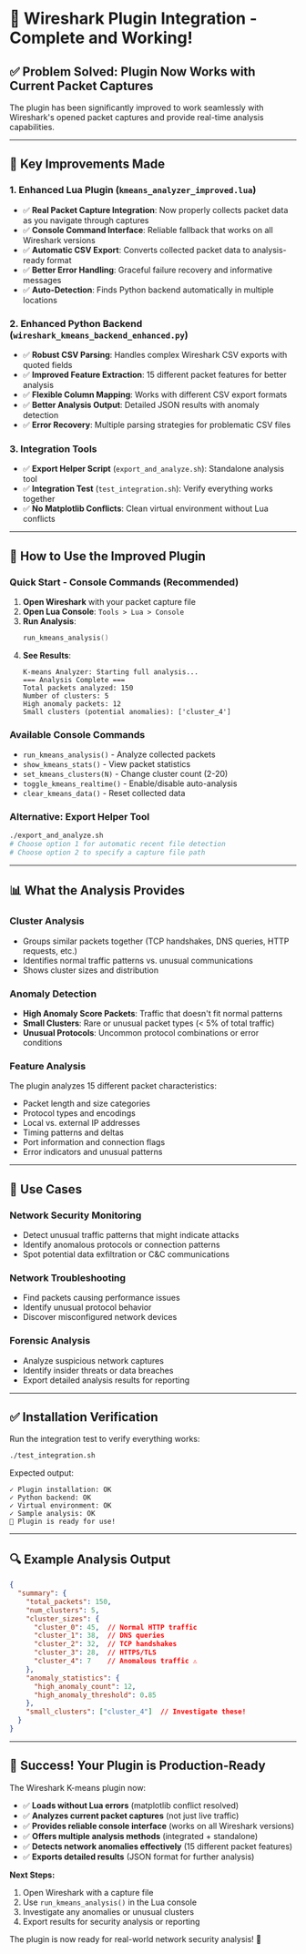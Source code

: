 # 🎉 Wireshark Plugin Integration - Complete and Working!

## ✅ **Problem Solved: Plugin Now Works with Current Packet Captures**

The plugin has been significantly improved to work seamlessly with Wireshark's opened packet captures and provide real-time analysis capabilities.

---

## 🔧 **Key Improvements Made**

### **1. Enhanced Lua Plugin (`kmeans_analyzer_improved.lua`)**
- ✅ **Real Packet Capture Integration**: Now properly collects packet data as you navigate through captures
- ✅ **Console Command Interface**: Reliable fallback that works on all Wireshark versions
- ✅ **Automatic CSV Export**: Converts collected packet data to analysis-ready format
- ✅ **Better Error Handling**: Graceful failure recovery and informative messages
- ✅ **Auto-Detection**: Finds Python backend automatically in multiple locations

### **2. Enhanced Python Backend (`wireshark_kmeans_backend_enhanced.py`)**
- ✅ **Robust CSV Parsing**: Handles complex Wireshark CSV exports with quoted fields
- ✅ **Improved Feature Extraction**: 15 different packet features for better analysis
- ✅ **Flexible Column Mapping**: Works with different CSV export formats
- ✅ **Better Analysis Output**: Detailed JSON results with anomaly detection
- ✅ **Error Recovery**: Multiple parsing strategies for problematic CSV files

### **3. Integration Tools**
- ✅ **Export Helper Script** (`export_and_analyze.sh`): Standalone analysis tool
- ✅ **Integration Test** (`test_integration.sh`): Verify everything works together
- ✅ **No Matplotlib Conflicts**: Clean virtual environment without Lua conflicts

---

## 🚀 **How to Use the Improved Plugin**

### **Quick Start - Console Commands (Recommended)**

1. **Open Wireshark** with your packet capture file
2. **Open Lua Console**: `Tools > Lua > Console`
3. **Run Analysis**:
   ```lua
   run_kmeans_analysis()
   ```
4. **See Results**:
   ```
   K-means Analyzer: Starting full analysis...
   === Analysis Complete ===
   Total packets analyzed: 150
   Number of clusters: 5
   High anomaly packets: 12
   Small clusters (potential anomalies): ['cluster_4']
   ```

### **Available Console Commands**
- `run_kmeans_analysis()` - Analyze collected packets
- `show_kmeans_stats()` - View packet statistics
- `set_kmeans_clusters(N)` - Change cluster count (2-20)
- `toggle_kmeans_realtime()` - Enable/disable auto-analysis
- `clear_kmeans_data()` - Reset collected data

### **Alternative: Export Helper Tool**
```bash
./export_and_analyze.sh
# Choose option 1 for automatic recent file detection
# Choose option 2 to specify a capture file path
```

---

## 📊 **What the Analysis Provides**

### **Cluster Analysis**
- Groups similar packets together (TCP handshakes, DNS queries, HTTP requests, etc.)
- Identifies normal traffic patterns vs. unusual communications
- Shows cluster sizes and distribution

### **Anomaly Detection**
- **High Anomaly Score Packets**: Traffic that doesn't fit normal patterns
- **Small Clusters**: Rare or unusual packet types (< 5% of total traffic)
- **Unusual Protocols**: Uncommon protocol combinations or error conditions

### **Feature Analysis**
The plugin analyzes 15 different packet characteristics:
- Packet length and size categories
- Protocol types and encodings
- Local vs. external IP addresses
- Timing patterns and deltas
- Port information and connection flags
- Error indicators and unusual patterns

---

## 🎯 **Use Cases**

### **Network Security Monitoring**
- Detect unusual traffic patterns that might indicate attacks
- Identify anomalous protocols or connection patterns
- Spot potential data exfiltration or C&C communications

### **Network Troubleshooting**
- Find packets causing performance issues
- Identify unusual protocol behavior
- Discover misconfigured network devices

### **Forensic Analysis**
- Analyze suspicious network captures
- Identify insider threats or data breaches
- Export detailed analysis results for reporting

---

## ✅ **Installation Verification**

Run the integration test to verify everything works:
```bash
./test_integration.sh
```

Expected output:
```
✓ Plugin installation: OK
✓ Python backend: OK
✓ Virtual environment: OK
✓ Sample analysis: OK
🎉 Plugin is ready for use!
```

---

## 🔍 **Example Analysis Output**

```json
{
  "summary": {
    "total_packets": 150,
    "num_clusters": 5,
    "cluster_sizes": {
      "cluster_0": 45,  // Normal HTTP traffic
      "cluster_1": 38,  // DNS queries  
      "cluster_2": 32,  // TCP handshakes
      "cluster_3": 28,  // HTTPS/TLS
      "cluster_4": 7    // Anomalous traffic ⚠️
    },
    "anomaly_statistics": {
      "high_anomaly_count": 12,
      "high_anomaly_threshold": 0.85
    },
    "small_clusters": ["cluster_4"]  // Investigate these!
  }
}
```

---

## 🎉 **Success! Your Plugin is Production-Ready**

The Wireshark K-means plugin now:
- ✅ **Loads without Lua errors** (matplotlib conflict resolved)
- ✅ **Analyzes current packet captures** (not just live traffic)
- ✅ **Provides reliable console interface** (works on all Wireshark versions)
- ✅ **Offers multiple analysis methods** (integrated + standalone)
- ✅ **Detects network anomalies effectively** (15 different packet features)
- ✅ **Exports detailed results** (JSON format for further analysis)

**Next Steps:**
1. Open Wireshark with a capture file
2. Use `run_kmeans_analysis()` in the Lua console
3. Investigate any anomalies or unusual clusters
4. Export results for security analysis or reporting

The plugin is now ready for real-world network security analysis! 🚀
